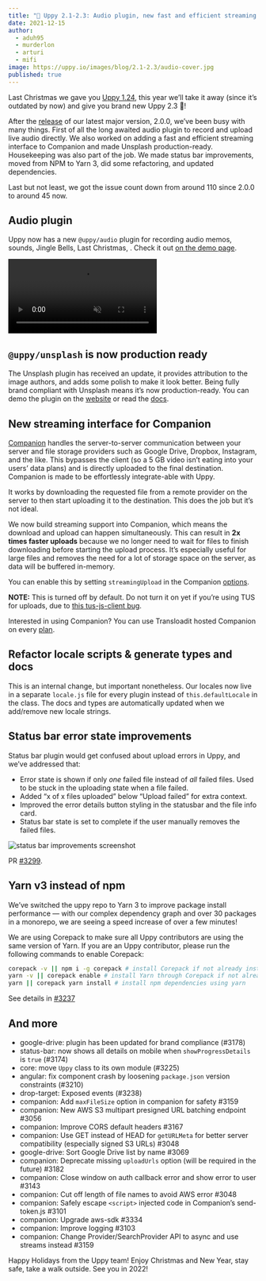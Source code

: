 ```yaml
---
title: "🎄 Uppy 2.1-2.3: Audio plugin, new fast and efficient streaming for Companion, production-ready Unsplash, and more" 
date: 2021-12-15
author: 
  - aduh95
  - murderlon
  - arturi
  - mifi
image: https://uppy.io/images/blog/2.1-2.3/audio-cover.jpg
published: true
---
```


Last Christmas we gave you [Uppy 1.24](https://uppy.io/blog/2020/12/1.24/), this year we’ll take it away (since it’s outdated by now) and give you brand new Uppy 2.3 🎁!

After the [release](https://uppy.io/blog/2021/08/2.0/) of our latest major version, 2.0.0, we’ve been busy with many things. First of all the long awaited audio plugin to record and upload live audio directly. We also worked on adding a fast and efficient streaming interface to Companion and made Unsplash production-ready. Housekeeping was also part of the job. We made status bar improvements, moved from NPM to Yarn 3, did some refactoring, and updated dependencies.

Last but not least, we got the issue count down from around 110 since 2.0.0 to around 45 now.

<!--more-->

## Audio plugin

Uppy now has a new `@uppy/audio` plugin for recording audio memos, sounds, Jingle Bells, Last Christmas, . Check it out [on the demo page](https://uppy.io/examples/dashboard/).

<video alt="Audio plugin demo" muted autoplay loop>
  <source src="/images/blog/2.1-2.3/audio-demo.mp4" type="video/mp4">
  Your browser does not support the video tag: https://uppy.io/images/blog/2.1-2.3/audio-demo.mp4
</video>

## `@uppy/unsplash` is now production ready

The Unsplash plugin has received an update, it provides attribution to the image authors, and adds some polish to make it look better. Being fully brand compliant with Unsplash means it’s now production-ready. You can demo the plugin on the [website](https://uppy.io/examples/dashboard) or read the [docs](https://uppy.io/docs/unsplash/).

## New streaming interface for Companion

[Companion][companion] handles the server-to-server communication between your server and file storage providers such as Google Drive, Dropbox, Instagram, and the like. This bypasses the client (so a 5 GB video isn’t eating into your users’ data plans) and is directly uploaded to the final destination. Companion is made to be effortlessly integrate-able with Uppy.

It works by downloading the requested file from a remote provider on the server to then start uploading it to the destination. This does the job but it’s not ideal.

We now build streaming support into Companion, which means the download and upload can happen simultaneously. This can result in **2x times faster uploads** because we no longer need to wait for files to finish downloading before starting the upload process. It’s especially useful for large files and removes the need for a lot of storage space on the server, as data will be buffered in-memory.

You can enable this by setting `streamingUpload` in the Companion [options](https://uppy.io/docs/companion/#Options).

**NOTE:** This is turned off by default. Do not turn it on yet if you’re using TUS for uploads, due to [this tus-js-client bug](https://github.com/tus/tus-js-client/issues/275).

Interested in using Companion? You can use Transloadit hosted Companion on every [plan](https://transloadit.com/pricing/).

## Refactor locale scripts & generate types and docs

This is an internal change, but important nonetheless. Our locales now live in a separate `locale.js` file for every plugin instead of `this.defaultLocale` in the class. The docs and types are automatically updated when we add/remove new locale strings.

## Status bar error state improvements

Status bar plugin would get confused about upload errors in Uppy, and we’ve addressed that:

* Error state is shown if only _one_ failed file instead of _all_ failed files. Used to be stuck in the uploading state when a file failed.
* Added “x of x files uploaded” below “Upload failed” for extra context.
* Improved the error details button styling in the statusbar and the file info card.
* Status bar state is set to complete if the user manually removes the failed files.

![status bar improvements screenshot](/images/blog/2.1-2.3/status-bar-improvements.jpg)

PR [#3299](https://github.com/transloadit/uppy/pull/3299).

## Yarn v3 instead of npm

We’ve switched the uppy repo to Yarn 3 to improve package install performance — with our complex dependency graph and over 30 packages in a monorepo, we are seeing a speed increase of over a few minutes!

We are using Corepack to make sure all Uppy contributors are using the same version of Yarn. If you are an Uppy contributor, please run the following commands to enable Corepack:

```sh
corepack -v || npm i -g corepack # install Corepack if not already installed
yarn -v || corepack enable # install Yarn through Corepack if not already installed
yarn || corepack yarn install # install npm dependencies using yarn
```

See details in [#3237](https://github.com/transloadit/uppy/pull/3237)

## And more

* google-drive: plugin has been updated for brand compliance (#3178)
* status-bar: now shows all details on mobile when `showProgressDetails` is `true` (#3174)
* core: move `Uppy` class to its own module (#3225)
* angular: fix component crash by loosening `package.json` version constraints (#3210)
* drop-target: Exposed events (#3238)
* companion: Add `maxFileSize` option in companion for safety #3159
* companion: New AWS S3 multipart presigned URL batching endpoint #3056
* companion: Improve CORS default headers #3167
* companion: Use GET instead of HEAD for `getURLMeta` for better server compatibility (especially signed S3 URLs) #3048
* google-drive: Sort Google Drive list by name #3069
* companion: Deprecate missing `uploadUrls` option (will be required in the future) #3182
* companion: Close window on auth callback error and show error to user #3143
* companion: Cut off length of file names to avoid AWS error #3048
* companion: Safely escape `<script>` injected code in Companion’s send-token.js #3101
* companion: Upgrade aws-sdk #3334
* companion: Improve logging #3103
* companion: Change Provider/SearchProvider API to async and use streams instead #3159

Happy Holidays from the Uppy team! Enjoy Christmas and New Year, stay safe, take a walk outside. See you in 2022!

<!-- definitions -->

[companion]: https://uppy.io/docs/companion/

